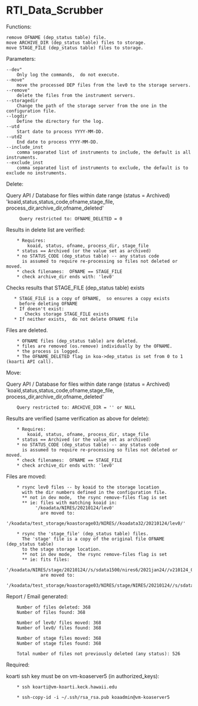 # RTI_Data_Scrubber

Functions:

    remove OFNAME (dep_status table) file.
    move ARCHIVE_DIR (dep_status table) files to storage.
    move STAGE_FILE (dep_status table) files to storage.


Parameters:

    --dev"
        Only log the commands,  do not execute.
    --move"
        move the processed DEP files from the lev0 to the storage servers.
    --remove"
        delete the files from the instrument servers.
    --storagedir
        Change the path of the storage server from the one in the configuration file.
    --logdir
        Define the directory for the log.
    --utd
        Start date to process YYYY-MM-DD.
    --utd2
        End date to process YYYY-MM-DD.
    --include_inst
        comma separated list of instruments to include, the default is all instruments.
    --exclude_inst
        comma separated list of instruments to exclude, the default is to exclude no instruments.

Delete:

   Query API / Database for files within date range (status = Archived)
        'koaid,status,status_code,ofname,stage_file,
         process_dir,archive_dir,ofname_deleted'
         
         Query restricted to: OFNAME_DELETED = 0
                 
   Results in delete list are verified:
   
        * Requires: 
            koaid, status, ofname, process_dir, stage_file
        * status == Archived (or the value set as archived)
        * no STATUS_CODE (dep_status table) -- any status code
          is assumed to require re-processing so files not deleted or moved.
        * check filenames:  OFNAME == STAGE_FILE
        * check archive_dir ends with: 'lev0' 

   Checks results that STAGE_FILE (dep_status table) exists
       
       * STAGE_FILE is a copy of OFNAME,  so ensures a copy exists
         before deleting OFNAME
       * If doesn't exist:
           Checks storage STAGE_FILE exists
       * If neither exists,  do not delete OFNAME file 
   
   Files are deleted.
   
        * OFNAME files (dep_status table) are deleted.
        * files are removed (os.remove) individually by the OFNAME.
        * the process is logged.
        * The OFNAME_DELETED flag in koa->dep_status is set from 0 to 1 (koarti API call).    
   
Move:

   Query API / Database for files within date range (status = Archived)
        'koaid,status,status_code,ofname,stage_file,
         process_dir,archive_dir,ofname_deleted'
       
        Query restricted to: ARCHIVE_DIR = '' or NULL

   Results are verified (same verification as above for delete):
   
        * Requires: 
            koaid, status, ofname, process_dir, stage_file
        * status == Archived (or the value set as archived)
        * no STATUS_CODE (dep_status table) -- any status code
          is assumed to require re-processing so files not deleted or moved.
        * check filenames:  OFNAME == STAGE_FILE
        * check archive_dir ends with: 'lev0' 
        
   Files are moved:
   
        * rsync lev0 files -- by koaid to the storage location 
          with the dir numbers defined in the configuration file.
          ** not in dev mode,  the rsync remove-files flag is set
          ** ie: files with matching koaid in:
               '/koadata/NIRES/20210124/lev0' 
                 are moved to:
               '/koadata/test_storage/koastorage03/NIRES//koadata32/20210124/lev0/'

        * rsync the 'stage_file' (dep_status table) files.  
          The 'stage' file is a copy of the original file OFNAME (dep_status table)
          to the stage storage location. 
          ** not in dev mode,  the rsync remove-files flag is set
          ** ie: fits files:
               '/koadata/NIRES/stage/20210124//s/sdata1500/nires6/2021jan24//v210124_0162.fits'
                 are moved to:
               '/koadata/test_storage/koastorage03/NIRES/stage/NIRES/20210124//s/sdata1500/nires6/2021jan24/'
               
 
   Report / Email generated:
   
        Number of files deleted: 368
        Number of files found: 368
        
        Number of lev0/ files moved: 368
        Number of lev0/ files found: 368
        
        Number of stage files moved: 368
        Number of stage files found: 368
        
        Total number of files not previously deleted (any status): 526
        
        
   Required:
   
   koarti ssh key must be on vm-koaserver5 (in authorized_keys):
   
        * ssh koarti@vm-koarti.keck.hawaii.edu
        
        * ssh-copy-id -i ~/.ssh/rsa_rsa.pub koaadmin@vm-koaserver5
        
        
   